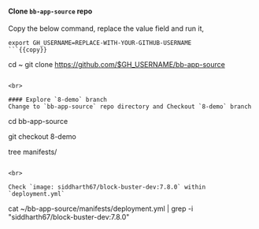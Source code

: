 #### Clone `bb-app-source` repo
Copy the below command, replace the value field and run it,

```
export GH_USERNAME=REPLACE-WITH-YOUR-GITHUB-USERNAME
```{{copy}}

```
cd ~
git clone https://github.com/$GH_USERNAME/bb-app-source
```{{exec}}

<br>

#### Explore `8-demo` branch 
Change to `bb-app-source` repo directory and Checkout `8-demo` branch

```
cd bb-app-source

git checkout 8-demo

tree manifests/
```{{exec}}

<br>

Check `image: siddharth67/block-buster-dev:7.8.0` within `deployment.yml`

```
cat ~/bb-app-source/manifests/deployment.yml | grep -i "siddharth67/block-buster-dev:7.8.0"
```{{exec}}
